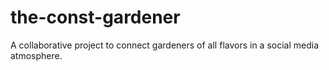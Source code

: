 # the-const-gardener
A collaborative project to connect gardeners of all flavors in a social media atmosphere.
